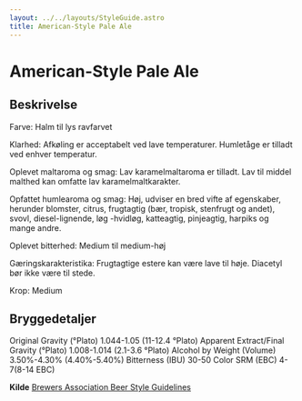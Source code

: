 ```yaml
---
layout: ../../layouts/StyleGuide.astro
title: American-Style Pale Ale
---
```

# American-Style Pale Ale

## Beskrivelse
Farve: Halm til lys ravfarvet

Klarhed: Afkøling er acceptabelt ved lave temperaturer. Humletåge er tilladt ved enhver temperatur.

Oplevet maltaroma og smag: Lav karamelmaltaroma er tilladt. Lav til middel malthed kan omfatte lav karamelmaltkarakter.

Opfattet humlearoma og smag: Høj, udviser en bred vifte af egenskaber, herunder blomster, citrus, frugtagtig (bær, tropisk, stenfrugt og andet), svovl, diesel-lignende, løg -hvidløg, katteagtig, pinjeagtig, harpiks og mange andre.

Oplevet bitterhed: Medium til medium-høj

Gæringskarakteristika: Frugtagtige estere kan være lave til høje. Diacetyl bør ikke være til stede.

Krop: Medium




## Bryggedetaljer
Original Gravity (°Plato) 1.044-1.05 (11-12.4 °Plato)
Apparent Extract/Final Gravity (°Plato) 1.008-1.014 (2.1-3.6 °Plato)
Alcohol by Weight (Volume) 3.50%-4.30% (4.40%-5.40%)
Bitterness (IBU) 30-50
Color SRM (EBC) 4-7(8-14 EBC)					



**Kilde**
[Brewers Association Beer Style Guidelines](https://www.brewersassociation.org/)
